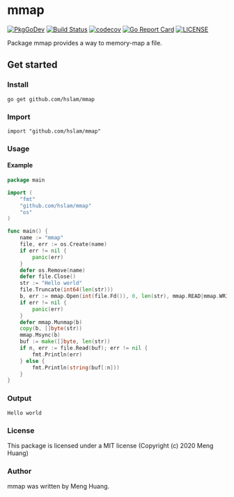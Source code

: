 # mmap
[![PkgGoDev](https://pkg.go.dev/badge/github.com/hslam/mmap)](https://pkg.go.dev/github.com/hslam/mmap)
[![Build Status](https://github.com/hslam/mmap/workflows/build/badge.svg)](https://github.com/hslam/mmap/actions)
[![codecov](https://codecov.io/gh/hslam/mmap/branch/master/graph/badge.svg)](https://codecov.io/gh/hslam/mmap)
[![Go Report Card](https://goreportcard.com/badge/github.com/hslam/mmap?v=7e100)](https://goreportcard.com/report/github.com/hslam/mmap)
[![LICENSE](https://img.shields.io/github/license/hslam/mmap.svg?style=flat-square)](https://github.com/hslam/mmap/blob/master/LICENSE)

Package mmap provides a way to memory-map a file.

## Get started

### Install
```
go get github.com/hslam/mmap
```
### Import
```
import "github.com/hslam/mmap"
```
### Usage
#### Example
```go
package main

import (
	"fmt"
	"github.com/hslam/mmap"
	"os"
)

func main() {
	name := "mmap"
	file, err := os.Create(name)
	if err != nil {
		panic(err)
	}
	defer os.Remove(name)
	defer file.Close()
	str := "Hello world"
	file.Truncate(int64(len(str)))
	b, err := mmap.Open(int(file.Fd()), 0, len(str), mmap.READ|mmap.WRITE)
	if err != nil {
		panic(err)
	}
	defer mmap.Munmap(b)
	copy(b, []byte(str))
	mmap.Msync(b)
	buf := make([]byte, len(str))
	if n, err := file.Read(buf); err != nil {
		fmt.Println(err)
	} else {
		fmt.Println(string(buf[:n]))
	}
}
```

### Output
```
Hello world
```

### License
This package is licensed under a MIT license (Copyright (c) 2020 Meng Huang)


### Author
mmap was written by Meng Huang.


